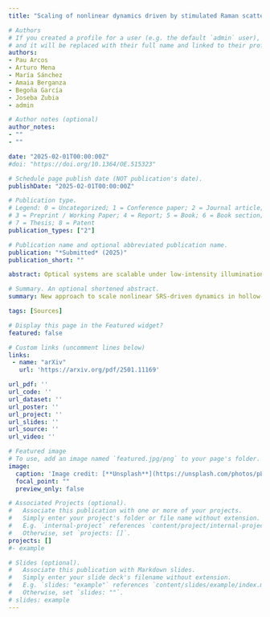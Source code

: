 ```yaml
---
title: "Scaling of nonlinear dynamics driven by stimulated Raman scattering in gas-filled hollow-core fibers"

# Authors
# If you created a profile for a user (e.g. the default `admin` user), write the username (folder name) here 
# and it will be replaced with their full name and linked to their profile.
authors:
- Pau Arcos
- Arturo Mena
- María Sánchez
- Amaia Berganza
- Begoña García
- Joseba Zubia
- admin

# Author notes (optional)
author_notes:
- ""
- ""

date: "2025-02-01T00:00:00Z"
#doi: "https://doi.org/10.1364/OE.515323"

# Schedule page publish date (NOT publication's date).
publishDate: "2025-02-01T00:00:00Z"

# Publication type.
# Legend: 0 = Uncategorized; 1 = Conference paper; 2 = Journal article;
# 3 = Preprint / Working Paper; 4 = Report; 5 = Book; 6 = Book section;
# 7 = Thesis; 8 = Patent
publication_types: ["2"]

# Publication name and optional abbreviated publication name.
publication: "*Submitted* (2025)"
publication_short: ""

abstract: Optical systems are scalable under low-intensity illumination since their governing equations are linearly dependent of the optical signal strength. Nonetheless, in high-intensity regimes, the induced polarization becomes nonlinear, rendering the simple scalability of the previous systems invalid. Despite this, canonical nonlinear phenomena such as filamentation and high-harmonic generation in free space have recently been demonstrated to be scalable. Here we will discuss the extension of the scale-invariance paradigm to stimulated Raman scattering and molecular modulation in hollow anti-resonant fibers filled with Raman-active gases. We have found that the complex in-fiber dynamics can be accurately reproduced under very different conditions by keeping the so-called gain reduction factor, that accounts for the coupling of the interacting fields, as well as the dephasing time unaltered. Such scaling strategy enables access to equivalent nonlinear propagation scenarios without sacrificing performance, laying the foundations for the design of nonlinear devices operating in exotic frequencies, like the ultraviolet, or quantum frequency convertors of non-classical light.

# Summary. An optional shortened abstract.
summary: New approach to scale nonlinear SRS-driven dynamics in hollow-core fibres! 

tags: [Sources]

# Display this page in the Featured widget?
featured: false

# Custom links (uncomment lines below)
links:
 - name: "arXiv"
   url: 'https://arxiv.org/pdf/2501.11169'

url_pdf: ''
url_code: ''
url_dataset: ''
url_poster: ''
url_project: ''
url_slides: ''
url_source: ''
url_video: ''

# Featured image
# To use, add an image named `featured.jpg/png` to your page's folder. 
image:
  caption: 'Image credit: [**Unsplash**](https://unsplash.com/photos/pLCdAaMFLTE)'
  focal_point: ""
  preview_only: false

# Associated Projects (optional).
#   Associate this publication with one or more of your projects.
#   Simply enter your project's folder or file name without extension.
#   E.g. `internal-project` references `content/project/internal-project/index.md`.
#   Otherwise, set `projects: []`.
projects: []
#- example

# Slides (optional).
#   Associate this publication with Markdown slides.
#   Simply enter your slide deck's filename without extension.
#   E.g. `slides: "example"` references `content/slides/example/index.md`.
#   Otherwise, set `slides: ""`.
# slides: example
---
```

